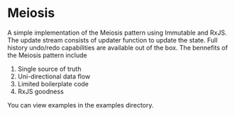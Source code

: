 # Meiosis

A simple implementation of the Meiosis pattern using Immutable and RxJS.
The update stream consists of updater function to update the state.
Full history undo/redo capabilities are available out of the box.
The bennefits of the Meiosis pattern include

1. Single source of truth
2. Uni-directional data flow
3. Limited boilerplate code
4. RxJS goodness

You can view examples in the examples directory.